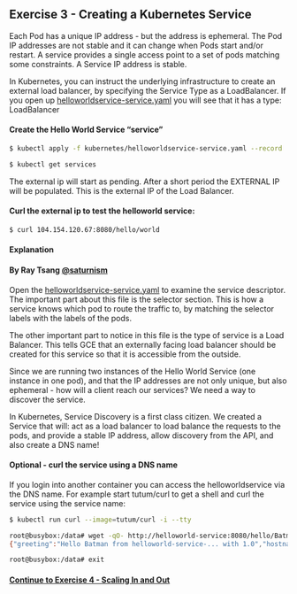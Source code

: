 ## Exercise 3 - Creating a Kubernetes Service

Each Pod has a unique IP address - but the address is ephemeral.  The Pod IP addresses are not stable and it can change when Pods start and/or restart. A service provides a single access point to a set of pods matching some constraints. A Service IP address is stable.

In Kubernetes, you can instruct the underlying infrastructure to create an external load balancer, by specifying the Service Type as a LoadBalancer.  If you open up [helloworldservice-service.yaml](helloworldservice-service.yaml) you will see that it has a type: LoadBalancer

#### Create the Hello World Service “service”

```sh
$ kubectl apply -f kubernetes/helloworldservice-service.yaml --record

$ kubectl get services
```

The external ip will start as pending.  After a short period the EXTERNAL IP will be populated.   This is the external IP of the Load Balancer.   

#### Curl the external ip to test the helloworld service:

```sh
$ curl 104.154.120.67:8080/hello/world
```

#### Explanation
#### By Ray Tsang [@saturnism](https://twitter.com/saturnism)

Open the [helloworldservice-service.yaml](helloworldservice-service.yaml) to examine the service descriptor. The important part about this file is the selector section. This is how a service knows which pod to route the traffic to, by matching the selector labels with the labels of the pods.

The other important part to notice in this file is the type of service is a Load Balancer.  This tells GCE that an externally facing load balancer should be created for this service so that it is accessible from the outside.

Since we are running two instances of the Hello World Service (one instance in one pod), and that the IP addresses are not only unique, but also ephemeral - how will a client reach our services? We need a way to discover the service.

In Kubernetes, Service Discovery is a first class citizen. We created a Service that will:
act as a load balancer to load balance the requests to the pods, and
provide a stable IP address, allow discovery from the API, and also create a DNS name!

#### Optional - curl the service using a DNS name

If you login into another container you can access the helloworldservice via the DNS name.  For example start  tutum/curl to get a shell and curl the service using the service name:

```sh
$ kubectl run curl --image=tutum/curl -i --tty

root@busybox:/data# wget -qO- http://helloworld-service:8080/hello/Batman
{"greeting":"Hello Batman from helloworld-service-... with 1.0","hostname":"helloworld-service-...","version":"1.0"}

root@busybox:/data# exit
```

#### [Continue to Exercise 4 - Scaling In and Out](../exercise-4/README.md)
